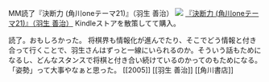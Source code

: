 MM読了『決断力 (角川oneテーマ21)』（羽生 善治）
[![](https://images-fe.ssl-images-amazon.com/images/I/51wJmoykwcL._SL160_.jpg)](http://www.amazon.co.jp/exec/obidos/ASIN/4047100080/choiyaki81-22/ref=nosim)
[『決断力 (角川oneテーマ21)』（羽生 善治）](http://www.amazon.co.jp/exec/obidos/ASIN/4047100080/choiyaki81-22/ref=nosim)
Kindleストアを散策してて購入。

読了。おもしろかった。
将棋界も情報化が進んでたり、そこでどう情報と付き合って行くことで、羽生さんはずっと一線にいられるのか。そういう話もためになるし、どんなスタンスで将棋と付き合い続けているのかってのもためになる。
「姿勢」って大事やなぁと思った。
[[2005]] [[羽生 善治]] [[角川書店]]

